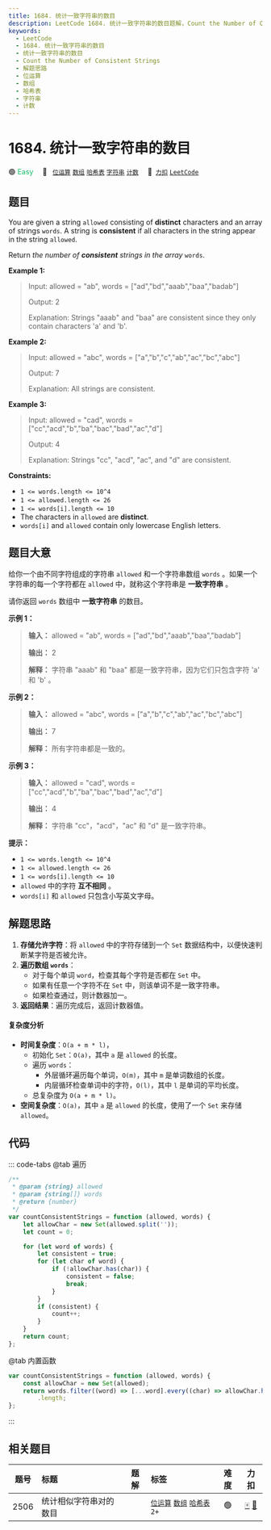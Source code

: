 ```yaml
---
title: 1684. 统计一致字符串的数目
description: LeetCode 1684. 统计一致字符串的数目题解，Count the Number of Consistent Strings，包含解题思路、复杂度分析以及完整的 JavaScript 代码实现。
keywords:
  - LeetCode
  - 1684. 统计一致字符串的数目
  - 统计一致字符串的数目
  - Count the Number of Consistent Strings
  - 解题思路
  - 位运算
  - 数组
  - 哈希表
  - 字符串
  - 计数
---
```


# 1684. 统计一致字符串的数目

🟢 <font color=#15bd66>Easy</font>&emsp; 🔖&ensp; [`位运算`](/tag/bit-manipulation.md) [`数组`](/tag/array.md) [`哈希表`](/tag/hash-table.md) [`字符串`](/tag/string.md) [`计数`](/tag/counting.md)&emsp; 🔗&ensp;[`力扣`](https://leetcode.cn/problems/count-the-number-of-consistent-strings) [`LeetCode`](https://leetcode.com/problems/count-the-number-of-consistent-strings)

## 题目

You are given a string `allowed` consisting of **distinct** characters and an
array of strings `words`. A string is **consistent** if all characters in the
string appear in the string `allowed`.

Return _the number of **consistent** strings in the array_ `words`.

**Example 1:**

> Input: allowed = "ab", words = ["ad","bd","aaab","baa","badab"]
>
> Output: 2
>
> Explanation: Strings "aaab" and "baa" are consistent since they only contain characters 'a' and 'b'.

**Example 2:**

> Input: allowed = "abc", words = ["a","b","c","ab","ac","bc","abc"]
>
> Output: 7
>
> Explanation: All strings are consistent.

**Example 3:**

> Input: allowed = "cad", words = ["cc","acd","b","ba","bac","bad","ac","d"]
>
> Output: 4
>
> Explanation: Strings "cc", "acd", "ac", and "d" are consistent.

**Constraints:**

- `1 <= words.length <= 10^4`
- `1 <= allowed.length <= 26`
- `1 <= words[i].length <= 10`
- The characters in `allowed` are **distinct**.
- `words[i]` and `allowed` contain only lowercase English letters.

## 题目大意

给你一个由不同字符组成的字符串 `allowed` 和一个字符串数组 `words` 。如果一个字符串的每一个字符都在 `allowed` 中，就称这个字符串是 **一致字符串** 。

请你返回 `words` 数组中 **一致字符串** 的数目。

**示例 1：**

> **输入：** allowed = "ab", words = ["ad","bd","aaab","baa","badab"]
>
> **输出：** 2
>
> **解释：** 字符串 "aaab" 和 "baa" 都是一致字符串，因为它们只包含字符 'a' 和 'b' 。

**示例 2：**

> **输入：** allowed = "abc", words = ["a","b","c","ab","ac","bc","abc"]
>
> **输出：** 7
>
> **解释：** 所有字符串都是一致的。

**示例 3：**

> **输入：** allowed = "cad", words = ["cc","acd","b","ba","bac","bad","ac","d"]
>
> **输出：** 4
>
> **解释：** 字符串 "cc"，"acd"，"ac" 和 "d" 是一致字符串。

**提示：**

- `1 <= words.length <= 10^4`
- `1 <= allowed.length <= 26`
- `1 <= words[i].length <= 10`
- `allowed` 中的字符 **互不相同** 。
- `words[i]` 和 `allowed` 只包含小写英文字母。

## 解题思路

1. **存储允许字符**：将 `allowed` 中的字符存储到一个 `Set` 数据结构中，以便快速判断某字符是否被允许。
2. **遍历数组 `words`**：
   - 对于每个单词 `word`，检查其每个字符是否都在 `Set` 中。
   - 如果有任意一个字符不在 `Set` 中，则该单词不是一致字符串。
   - 如果检查通过，则计数器加一。
3. **返回结果**：遍历完成后，返回计数器值。

#### 复杂度分析

- **时间复杂度**：`O(a + m * l)`，
  - 初始化 `Set`：`O(a)`，其中 `a` 是 `allowed` 的长度。
  - 遍历 `words`：
    - 外层循环遍历每个单词，`O(m)`，其中 `m` 是单词数组的长度。
    - 内层循环检查单词中的字符，`O(l)`，其中 `l` 是单词的平均长度。
  - 总复杂度为 `O(a + m * l)`。
- **空间复杂度**：`O(a)`，其中 `a` 是 `allowed` 的长度，使用了一个 `Set` 来存储 `allowed`。

## 代码

::: code-tabs
@tab 遍历

```javascript
/**
 * @param {string} allowed
 * @param {string[]} words
 * @return {number}
 */
var countConsistentStrings = function (allowed, words) {
	let allowChar = new Set(allowed.split(''));
	let count = 0;

	for (let word of words) {
		let consistent = true;
		for (let char of word) {
			if (!allowChar.has(char)) {
				consistent = false;
				break;
			}
		}
		if (consistent) {
			count++;
		}
	}
	return count;
};
```

@tab 内置函数

```javascript
var countConsistentStrings = function (allowed, words) {
	const allowChar = new Set(allowed);
	return words.filter((word) => [...word].every((char) => allowChar.has(char)))
		.length;
};
```

:::

## 相关题目

<!-- prettier-ignore -->
| 题号 | 标题 | 题解 | 标签 | 难度 | 力扣 |
| :------: | :------ | :------: | :------ | :------: | :------: |
| 2506 | 统计相似字符串对的数目 |  |  [`位运算`](/tag/bit-manipulation.md) [`数组`](/tag/array.md) [`哈希表`](/tag/hash-table.md) `2+` | 🟢 | [🀄️](https://leetcode.cn/problems/count-pairs-of-similar-strings) [🔗](https://leetcode.com/problems/count-pairs-of-similar-strings) |